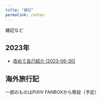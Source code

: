 ```yaml
---
title: "雑記"
permalink: /notes
---
```

雑記など

## 2023年
- [改めて自己紹介 (2023-06-30)](https://fukahorock.rock54.net/notes/2023-06-30.html)

## 海外旅行記
一部のものはPIXIV FANBOXから移設（予定）
